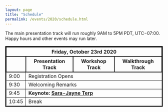 ```yaml
---
layout: page
title: "Schedule"
permalink: /events/2020/schedule.html
---
```


<style>
table{
    border-collapse: collapse;
    border-spacing: 0;
    border:2px solid #000000;
}

th{
    border:2px solid #000000;
}

td{
    border:1px solid #000000;
}
</style>


The main presentation track will run roughly 9AM to 5PM PDT, UTC−07:00. Happy hours and other events may run later.

<table border="1">
  <th colspan="4">Friday, October 23rd 2020</th>

  <tr>
    <th></th>
    <th>Presentation Track</th>
    <th>Workshop Track</th>
    <th>Walkthrough Track</th>
  </tr>

  <tr>
    <td>9:00</td>
    <td colspan="3">Registration Opens</td>
  </tr>

  <tr>
    <td>9:30</td>
    <td colspan="3">Welcoming Remarks</td>
  </tr>

  <tr>
    <td markdown="span">9:45</td>
    <td colspan="3" markdown="span"><strong>Keynote: <a href="speakers.html#">Sara-Jayne Terp</a></strong></td>
  </tr>

  <tr>
    <td>10:45</td>
    <td colspan="3" markdown="span">Break</td>
  </tr>
</table>
